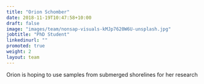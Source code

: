 ```yaml
---
title: "Orion Schomber"
date: 2018-11-19T10:47:58+10:00
draft: false
image: "images/team/nonsap-visuals-kMJp7620W6U-unsplash.jpg"
jobtitle: "PhD Student"
linkedinurl: ""
promoted: true
weight: 2
layout: team
---
```


Orion is hoping to use samples from submerged shorelines for her research
